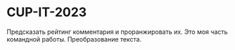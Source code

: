 # CUP-IT-2023
Предсказать рейтинг комментария и проранжировать их. Это моя часть командной работы. Преобразование текста.
